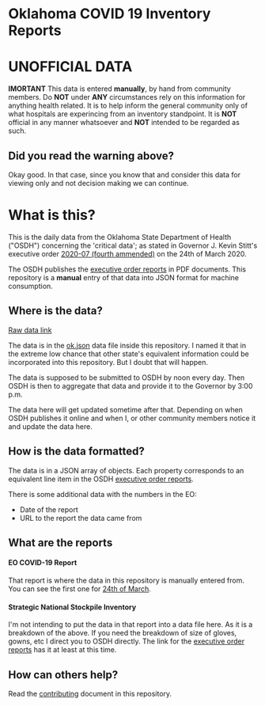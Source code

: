 # Oklahoma COVID 19 Inventory Reports
# UNOFFICIAL DATA

**IMORTANT**
This data is entered **manually**, by hand from community members. Do **NOT** under **ANY** circumstances rely on this information for anything health related. It is to help inform the general community only of what hospitals are experincing from an inventory standpoint. It is **NOT** official in any manner whatsoever and **NOT** intended to be regarded as such.

## Did you read the warning above?
Okay good. In that case, since you know that and consider this data for viewing only and not decision making we can continue.

# What is this?

This is the daily data from the Oklahoma State Department of Health ("OSDH") concerning the 'critical data'; as stated in Governor J. Kevin Stitt's executive order [2020-07 (fourth ammended)](https://www.sos.ok.gov/documents/executive/1919.pdf) on the 24th of March 2020.

The OSDH publishes the [executive order reports](https://coronavirus.health.ok.gov/executive-order-reports) in PDF documents. This repository is a **manual** entry of that data into JSON format for machine consumption.

## Where is the data?

[Raw data link](https://raw.githubusercontent.com/davidroberts63/covid19report/master/ok.json)

The data is in the [ok.json](ok.json) data file inside this repository. I named it that in the extreme low chance that other state's equivalent information could be incorporated into this repository. But I doubt that will happen.

The data is supposed to be submitted to OSDH by noon every day. Then OSDH is then to aggregate that data and provide it to the Governor by 3:00 p.m.

The data here will get updated sometime after that. Depending on when OSDH publishes it online and when I, or other community members notice it and update the data here.

## How is the data formatted?

The data is in a JSON array of objects. Each property corresponds to an equivalent line item in the OSDH [executive order reports](https://coronavirus.health.ok.gov/executive-order-reports).

There is some additional data with the numbers in the EO:
* Date of the report
* URL to the report the data came from

## What are the reports

#### EO COVID-19 Report

That report is where the data in this repository is manually entered from. You can see the first one for [24th of March](https://coronavirus.health.ok.gov/sites/g/files/gmc786/f/eo_-_covid-19_report_-_3-24-20.pdf).

#### Strategic National Stockpile Inventory

I'm not intending to put the data in that report into a data file here. As it is a breakdown of the above. If you need the breakdown of size of gloves, gowns, etc I direct you to OSDH directly. The link for the [executive order reports](https://coronavirus.health.ok.gov/executive-order-reports) has it at least at this time.

## How can others help?

Read the [contributing](contributing.md) document in this repository.